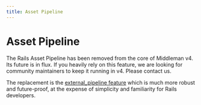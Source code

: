 ```yaml
---
title: Asset Pipeline
---
```


# Asset Pipeline

The Rails Asset Pipeline has been removed from the core of Middleman v4. Its
future is in flux. If you heavily rely on this feature, we are looking for
community maintainers to keep it running in v4. Please contact us.

The replacement is the [external_pipeline feature] which is much more robust and
future-proof, at the expense of simplicity and familiarity for Rails developers.

[external_pipeline feature]: /advanced/external-pipeline/
